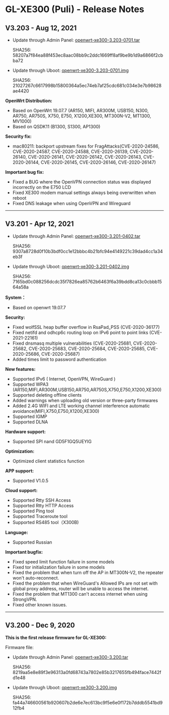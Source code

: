 # GL-XE300 (Puli) - Release Notes

## V3.203 - Aug 12, 2021

- Update through Admin Panel: [openwrt-xe300-3.203-0701.tar](https://fw.gl-inet.com/firmware/xe300/release/openwrt-xe300-3.203-0701.tar)

    SHA256: 58207a7f84ea88f453ec8aac08bb9c2ddc1669ff8af9be9b1d9a6866f2cbba72

- Update through Uboot: [openwrt-xe300-3.203-0701.img](https://fw.gl-inet.com/firmware/xe300/release/openwrt-xe300-3.203-0701.img)

    SHA256: 21027267c6617998b15800364a5ec74eb7af25cdc681c034e3e7b98628ae4420

**OpenWrt Distribution:**

- Based on OpenWrt 19.07.7  (AR150, MIFI, AR300M, USB150, N300, AR750, AR750S, X750, E750, X1200,XE300, MT300N-V2, MT1300, MV1000)
- Based on QSDK11  (B1300, S1300, AP1300)

**Security fix:**

- mac80211: backport upstream fixes for FragAttacks(CVE-2020-24586, CVE-2020-24587, CVE-2020-24588, CVE-2020-26139, CVE-2020-26140, CVE-2020-26141, CVE-2020-26142, CVE-2020-26143, CVE-2020-26144, CVE-2020-26145, CVE-2020-26146, CVE-2020-26147)

**Important bug fix:**

- Fixed a BUG where the OpenVPN connection status was displayed incorrectly on the E750 LCD
- Fixed XE300 modem manual settings always being overwritten when reboot 
- Fixed DNS leakage when using OpenVPN and Wireguard

---

## V3.201 - Apr 12, 2021

- Update through Admin Panel: [openwrt-xe300-3.201-0402.tar](https://fw.gl-inet.com/firmware/xe300/release/openwrt-xe300-3.201-0402.tar)

    SHA256: 9307a8728d0f10b3bdf0cc1e12bbbc4b21bfc94e4149221c39dad4cc1a34eb3f

- Update through Uboot: [openwrt-xe300-3.201-0402.img](https://fw.gl-inet.com/firmware/xe300/release/openwrt-xe300-3.201-0402.img)

    SHA256: 7165bd0c088256dcdc35f7826ea85762b6463f6a39bdd8ca13c0cbbb1564a58a

**System：**

- Based on openwrt 19.07.7

**Security:**

- Fixed wolfSSL heap buffer overflow in RsaPad_PSS (CVE-2020-36177)
- Fixed netifd and odhcp6c routing loop on IPv6 point to point links (CVE-2021-22161)
- Fixed dnsmasq multiple vulnerabilities (CVE-2020-25681, CVE-2020-25682, CVE-2020-25683, CVE-2020-25684, CVE-2020-25685, CVE-2020-25686, CVE-2020-25687)
- Added times limit to password authentication

**New features:**

- Supported IPv6 ( Internet, OpenVPN, WireGuard )
- Supported WPA3 (AR150,MIFI,AR300M,USB150,AR750,AR750S,X750,E750,X1200,XE300)
- Supported deleting offline clients
- Added warnings when uploading old version or three-party firmwares
- Added 2.4G WIFI and LTE working channel interference automatic avoidance(MIFI,X750,E750,X1200,XE300)
- Supported IGMP 
- Supported DLNA

**Hardware support:**

- Supported SPI nand GD5F1GQ5UEYIG

**Optimization:**

- Optimized client statistics function

**APP support:**

- Supported V1.0.5

**Cloud support:**

- Supported Rtty SSH Access
- Supported Rtty HTTP Access
- Supported Ping tool
- Supported Traceroute tool
- Supported RS485 tool（X300B)

**Language:**

- Supported Russian

**Important bugfix:**

- Fixed speed limit function failure in some models
- Fixed tor initialization failure in some models
- Fixed the problem that when turn off the AP in MT300N-V2, the repeater won't auto-reconnect.
- Fixed the problem that when WireGuard's Allowed IPs are not set with global proxy address, router will be unable to access the internet. 
- Fixed the problem that MT1300 can't access internet when using StrongVPN.
- Fixed other known issues.

---

## V3.200 - Dec 9, 2020

**This is the first release firmware for GL-XE300:**

Firmware file:

- Update through Admin Panel: [openwrt-xe300-3.200.tar](https://fw.gl-inet.com/firmware/xe300/release/openwrt-xe300-3.200.tar)

    SHA256: 8219aa5e8e89f3e96313a0fd68743a7802e85b3217655fb494face7442fd1e48

- Update through Uboot: [openwrt-xe300-3.200.img](https://fw.gl-inet.com/firmware/xe300/release/openwrt-xe300-3.200.img)

    SHA256: fa44a746600561b920607b2de6e7ec613bc9f5e6e0f172b7dddb5541bd912fb4
